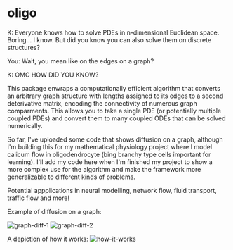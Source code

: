 # oligo

K: Everyone knows how to solve PDEs in n-dimensional Euclidean space. Boring... I know. But did you know you can also solve them on discrete structures? 

You: Wait, you mean like on the edges on a graph?

K: OMG HOW DID YOU KNOW?

This package enwraps a computationally efficient algorithm that converts an arbitrary graph structure with lengths assigned to its edges to a second deterivative matrix, encoding the connectivity of numerous graph comparments. This allows you to take a single PDE (or potentially multiple coupled PDEs) and convert them to many coupled ODEs that can be solved numerically.

So far, I've uploaded some code that shows diffusion on a graph, although I'm building this for my mathematical physiology project where I model calicum flow in oligodendrocyte (bing branchy type cells important for learning). I'll add my code here when I'm finished my project to show a more complex use for the algorithm and make the framework more generalizable to different kinds of problems.

Potential appplications in neural modelling, network flow, fluid transport, traffic flow and more!

Example of diffusion on a graph:

![graph-diff-1]()
![graph-diff-2]()

A depiction of how it works:
![how-it-works]()
